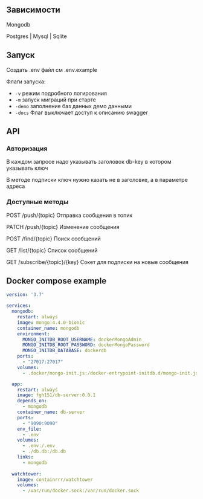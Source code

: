## Зависимости

Mongodb

Postgres | Mysql | Sqlite

## Запуск

Создать .env файл см .env.example

Флаги запуска:

 * ```-v``` режим подробного логирования
 * ```-m``` запуск миграций при старте
 * ```-demo``` заполнение баз данных демо данными
 * ```-docs``` Флаг выключает доступ к описанию swagger

## API
### Авторизация
В каждом запросе надо указывать заголовок 
db-key в котором указывать ключ

В методе подписки ключ нужно казать не в заголовке, а в параметре адреса

### Доступные методы

POST /push/{topic} Отправка сообщения в топик

PATCH /push/{topic} Изменение сообщения

POST /find/{topic} Поиск сообщений

GET /list/{topic} Список сообщений

GET /subscribe/{topic}/{key} Сокет для подписки на новые сообщения

## Docker compose example

```yaml
version: '3.7'

services:
  mongodb:
    restart: always
    image: mongo:4.4.0-bionic
    container_name: mongodb
    environment:
      MONGO_INITDB_ROOT_USERNAME: dockerMongoAdmin
      MONGO_INITDB_ROOT_PASSWORD: dockerMongoPassword
      MONGO_INITDB_DATABASE: dockerdb
    ports:
      - "27017:27017"
    volumes:
      - .docker/mongo-init.js:/docker-entrypoint-initdb.d/mongo-init.js:ro

  app:
    restart: always
    image: fgh151/db-server:0.0.1
    depends_on:
      - mongodb
    container_name: db-server
    ports:
      - "9090:9090"
    env_file:
      - .env
    volumes:
      - .env:/.env
      - ./db.db:/db.db
    links:
      - mongodb
  
  watchtower:
    image: containrrr/watchtower
    volumes:
      - /var/run/docker.sock:/var/run/docker.sock
```